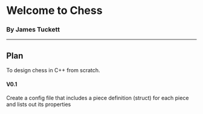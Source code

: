 # Welcome to Chess
### By James Tuckett

---

## Plan
To design chess in C++ from scratch.

#### V0.1
Create a config file that includes a piece definition (struct) for each piece
and lists out its properties